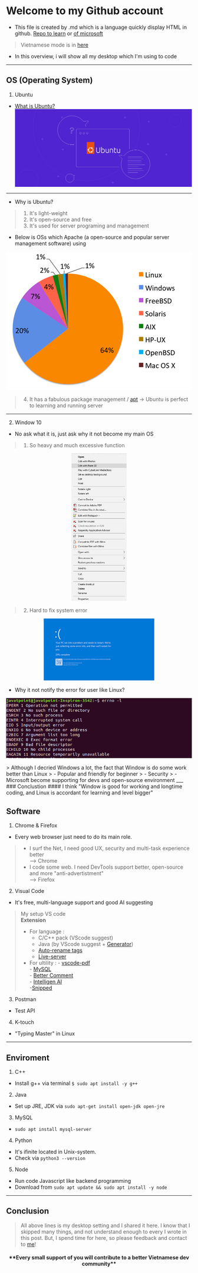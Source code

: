 # Welcome to my Github account

+ This file is created by .md which is a language quickly display HTML in github. [Repo to learn](https://docs.github.com/en/get-started/writing-on-github/getting-started-with-writing-and-formatting-on-github/basic-writing-and-formatting-syntax) or [of microsoft](https://learn.microsoft.com/en-us/azure/devops/project/wiki/markdown-guidance?view=azure-devops)
> Vietnamese mode is in [here](overview_vi.md)

- In this overview, i will show all my desktop which I'm using to code
___
## OS (Operating System)
1. Ubuntu
-   [What is Ubuntu?](https://www.google.com/search?channel=fs&client=ubuntu&q=what+is+ubuntu)
![](what-is-ubuntu.jpg)
___
-  Why is Ubuntu?
> 1. It's light-weight
> 2. It's open-source and free
> 3. It's used for server programing and management
- Below is OSs which Apache (a open-source and popular server management software) using 
<p align="center"><img src="server.png"></p>

> 4. It has a fabulous package management / [apt](https://www.google.com/search?channel=fs&client=ubuntu&q=what+is+apt)
-> Ubuntu is perfect to learning and running server
____
2. Window 10
- No ask what it is, just ask why it not become my main OS
> 1. So heavy and much excessive function <br>
<p align="center"><img src="context-menu.png" height=400></p>

> 2. Hard to fix system error <br>
<p align="center"><img src="blue-screen.png"></p>

- Why it not notify the error for user like Linux?
<p align=center><img src=linux-error-codes.png></p>
> Although I decried Windows a lot, the fact that Window is do some work better than Linux
> - Popular and friendly for beginner
> - Security
> - Microsoft become supporting for devs and open-source environment
___
### Conclustion
#### I think "Window is good for working and longtime coding, and Linux is accordant for learning and level bigger"

## Software
1. Chrome & Firefox
- Every web browser just need to do its main role. 
>   - I surf the Net, I need good UX, security and multi-task experience better <br>--> Chrome
>   - I code some web. I need DevTools support better, open-source and more "anti-advertistment" <br> --> Firefox
2. Visual Code
- It's free, multi-language support and good AI suggesting
> My setup VS code <br>
> **Extension**
> - For language : 
>     - C/C++ pack (VScode suggest)
>     - Java (by VScode suggest + [Generator](https://marketplace.visualstudio.com/items?itemName=sohibe.java-generate-setters-getters))
>     - [Auto-rename tags](https://marketplace.visualstudio.com/items?itemName=formulahendry.auto-rename-tag)
>     - [Live-server](https://marketplace.visualstudio.com/items?itemName=ritwickdey.LiveServer)
> - For ultility : 
>       - [vscode-pdf](https://marketplace.visualstudio.com/items?itemName=tomoki1207.pdf) <br>
>       - [MySQL](https://marketplace.visualstudio.com/items?itemName=cweijan.vscode-mysql-client2)<br>
>       - [Better Comment](https://marketplace.visualstudio.com/items?itemName=aaron-bond.better-comments)<br>
>       - [Intelligen AI](https://marketplace.visualstudio.com/items?itemName=VisualStudioExptTeam.vscodeintellicode)<br>
>       -[Snipped](https://marketplace.visualstudio.com/items?itemName=JeffersonLicet.snipped)

3. Postman
- Test API
4. K-touch
- "Typing Master" in Linux
___
## Enviroment
1. C++
- Install g++ via terminal `$ sudo apt install -y g++`
2. Java
- Set up JRE, JDK via `sudo apt-get install open-jdk open-jre`
3. MySQL
- `sudo apt install mysql-server`
4. Python
- It's ifinite located in Unix-system.
- Check via `python3 --version`
5. Node
- Run code Javascript like backend programming
- Download from `sudo apt update && sudo apt install -y node`
___
## Conclusion
> All above lines is my desktop setting and I shared it here. I know that I skipped many things, and not understand enough to every I wrote in this post. But, I spend time for here, so please feedback and contact to [me](https://facebook.com/duyhelloworld/)!
<h4 style="text-align: center">**Every small support of you will contribute to a better Vietnamese dev community**<h4>

